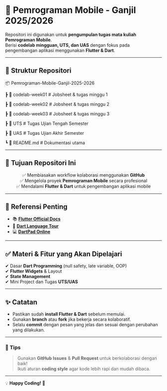 # 📱 **Pemrograman Mobile - Ganjil 2025/2026**

Repositori ini digunakan untuk **pengumpulan tugas mata kuliah Pemrograman Mobile**.  
Berisi **codelab mingguan, UTS, dan UAS** dengan fokus pada pengembangan aplikasi menggunakan **Flutter & Dart**.

---

## 📂 **Struktur Repositori**
📦 Pemrograman-Mobile-Ganjil-2025-2026

┣ 📂 codelab-week01 # Jobsheet & tugas minggu 1

┣ 📂 codelab-week02 # Jobsheet & tugas minggu 2

┣ 📂 codelab-week03 # Jobsheet & tugas minggu 3

┣ 📂 UTS # Tugas Ujian Tengah Semester

┣ 📂 UAS # Tugas Ujian Akhir Semester

┗ 📄 README.md # Dokumentasi utama


---

## 🎯 **Tujuan Repositori Ini**
<div align="center">

✅ Membiasakan workflow kolaborasi menggunakan **GitHub**  
✅ Mengelola proyek **Pemrograman Mobile** secara profesional  
✅ Mendalami **Flutter & Dart** untuk pengembangan aplikasi mobile  

</div>

---

## 📌 **Referensi Penting**
- 📚 [**Flutter Official Docs**](https://docs.flutter.dev/)
- 📘 [**Dart Language Tour**](https://dart.dev/guides/language/language-tour)
- 💻 [**DartPad Online**](https://dartpad.dev/)

---

## ✅ **Materi & Fitur yang Akan Dipelajari**
✔ Dasar **Dart Programming** (null safety, late variable, OOP)  
✔ **Flutter Widgets** & Layout  
✔ **State Management**  
✔ Mini Project dan Tugas **UTS/UAS**  

---

## ✨ **Catatan**
- Pastikan sudah **install Flutter & Dart** sebelum memulai.
- Gunakan **branch** atau **fork** jika bekerja secara kolaboratif.
- Selalu **commit** dengan pesan yang jelas dan sesuai dengan perubahan yang dilakukan.

---

### 📌 **Tips**
> Gunakan **GitHub Issues** & **Pull Request** untuk berkolaborasi dengan baik!  
> Ikuti aturan **coding style** agar kode lebih rapi dan mudah dibaca.  

---

💡 **Happy Coding!** 🚀
